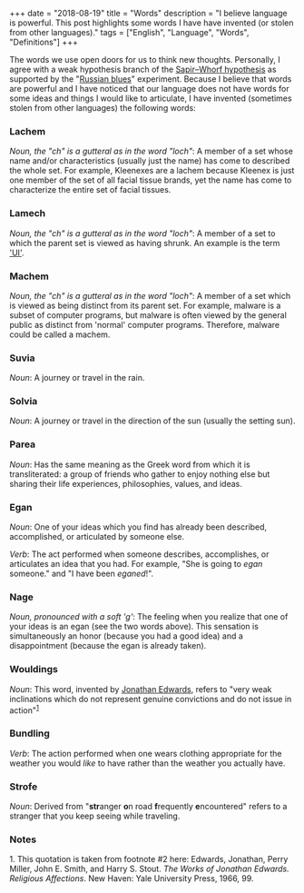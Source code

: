 +++
date = "2018-08-19"
title = "Words"
description = "I believe language is powerful. This post highlights some words I have have invented (or stolen from other languages)."
tags = ["English", "Language", "Words", "Definitions"]
+++

The words we use open doors for us to think new thoughts. Personally, I agree with a weak hypothesis branch of the [Sapir–Whorf hypothesis](https://en.wikipedia.org/wiki/Linguistic_relativity) as supported by the "[Russian blues](http://www.pnas.org/content/104/19/7780)" experiment. Because I believe that words are powerful and I have noticed that our language does not have words for some ideas and things I would like to articulate, I have invented (sometimes stolen from other languages) the following words:

### Lachem

*Noun, the "ch" is a gutteral as in the word "loch"*: A member of a set whose name and/or characteristics (usually just the name) has come to described the whole set. For example, Kleenexes are a lachem because Kleenex is just one member of the set of all facial tissue brands, yet the name has come to characterize the entire set of facial tissues.

### Lamech

*Noun, the "ch" is a gutteral as in the word "loch"*: A member of a set to which the parent set is viewed as having shrunk. An example is the term ['UI'](/thoughts/gui-vs-ui/).

### Machem

*Noun, the "ch" is a gutteral as in the word "loch"*:  A member of a set which is viewed as being distinct from its parent set. For example, malware is a subset of computer programs, but malware is often viewed by the general public as distinct from 'normal' computer programs. Therefore, malware could be called a machem.

### Suvia

*Noun*: A journey or travel in the rain.

### Solvia

*Noun*: A journey or travel in the direction of the sun (usually the setting sun).

### Parea

*Noun*: Has the same meaning as the Greek word from which it is transliterated: a group of friends who gather to enjoy nothing else but sharing their life experiences, philosophies, values, and ideas.

### Egan

*Noun*: One of your ideas which you find has already been described, accomplished, or articulated by someone else.

*Verb*: The act performed when someone describes, accomplishes, or articulates an idea that you had. For example, "She is going to *egan* someone." and "I have been *eganed*!".

### Nage

*Noun, pronounced with a soft 'g'*: The feeling when you realize that one of your ideas is an egan (see the two words above). This sensation is simultaneously an honor (because you had a good idea) and a disappointment (because the egan is already taken).

### Wouldings

*Noun*: This word, invented by [Jonathan Edwards](/tags/jonathan-edwards), refers to "very weak inclinations which do not represent genuine convictions and do not issue in action"<sup>[1](#footnote1)</sup>

### Bundling

*Verb*: The action performed when one wears clothing appropriate for the weather you would *like* to have rather than the weather you actually have.

### Strofe

*Noun*: Derived from "**str**anger **o**n road **f**requently **e**ncountered" refers to a stranger that you keep seeing while traveling.

### Notes

<a id="footnote1">1. </a>This quotation is taken from footnote #2 here: Edwards, Jonathan, Perry Miller, John E. Smith, and Harry S. Stout. *The Works of Jonathan Edwards. Religious Affections*. New Haven: Yale University Press, 1966, 99.
